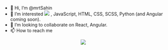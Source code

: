 - 👋 Hi, I’m @mrtSahin
- 👀 I’m interested ![](https://img.shields.io/badge/Code-React-informational?style=flat&logo=react&color=61DAFB) , JavaScript, HTML, CSS, SCSS, Python (and Angular coming soon).
- 💞️ I’m looking to collaborate on React, Angular.
- 📫 How to reach me 



<p align='center'>
<img src="https://github-readme-stats.vercel.app/api/top-langs/?username=mrtSahin&layout=compact">
</p>
